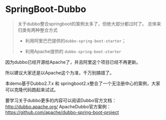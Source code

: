 # SpringBoot-Dubbo

> 关于dubbo整合springboot的案例太多了，但绝大部分都过时了。
> 总体来归类有两种整合方式
>
> * 利用阿里巴巴提供的`dubbo-spring-boot-starter`；
>
> * 利用Apache提供的 `dubbo-spring-boot-starter`

因为dubbo已经开源给Apache了，并且阿里这个项目已经不再更新。

所以建议大家还是以Apache这个为准，千万别搞错了。

本demo基于Dubbo2.7.x 和 springboot2.x整合了一个无注册中心的案例，大家可以克隆代码跑起来试试。

要学习关于dubbo更多的内容可以阅读Dubbo官方文档：http://dubbo.apache.org/
ApacheDubbo官方案例：https://github.com/apache/dubbo-spring-boot-project

